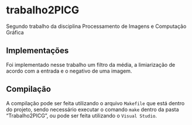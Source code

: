 # trabalho2PICG
Segundo trabalho da disciplina Processamento de Imagens e Computação Gráfica

## Implementações
Foi implementado nesse trabalho um filtro da média, a limiarização de acordo com 
a entrada e o negativo de uma imagem.

## Compilação 
A compilação pode ser feita utilizando o arquivo `Makefile` que está dentro do projeto, sendo necessário executar o comando `make` dentro da pasta “Trabalho2PICG”, ou pode ser feita utilizando o `Visual Studio`.
